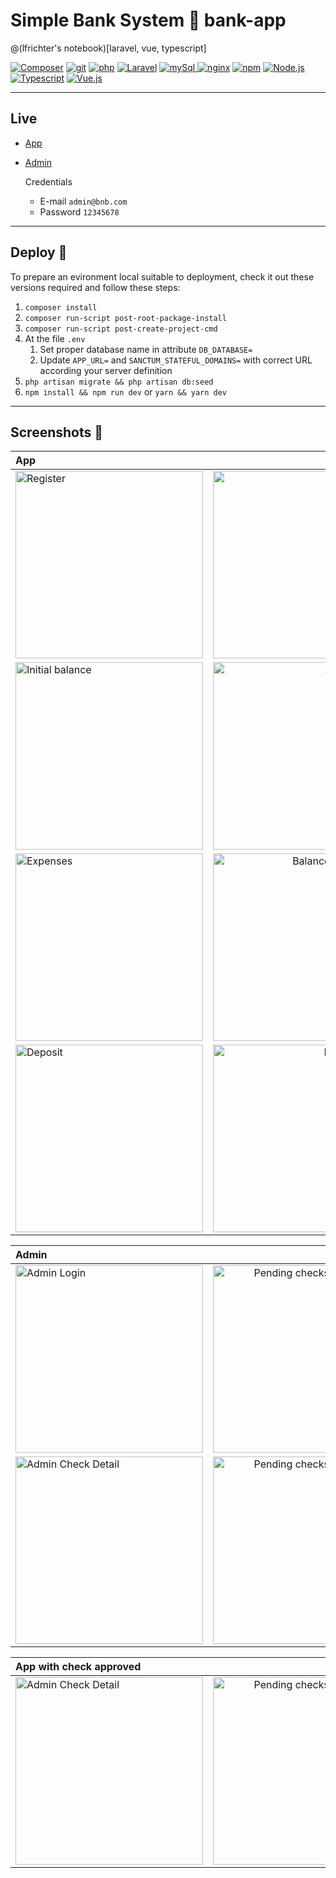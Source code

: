 # Simple Bank System 🏦 bank-app
@(lfrichter's notebook)[laravel, vue, typescript]

[![Composer](https://img.shields.io/badge/Composer-2.2.17-885630.svg?logo=composer&logoColor=white&style=for-the-badge)](https://getcomposer.org/)                                                                                                                                                                                                                                     [![git](https://img.shields.io/badge/Git-2.37.2-F05032.svg?logo=git&style=for-the-badge&logoColor=white)](https://git-scm.com/downloads)                                                                                                                                                                                                                                                                                                                                                                                                                                                                         [![php](https://img.shields.io/badge/php-8.1.9-777BB4.svg?logo=php&logoColor=white&style=for-the-badge)](http://php.net/)                                                                                                                                                                                                                                                                                                                                                                                                                                                                   [ ![Laravel](https://img.shields.io/badge/Laravel-9.19.0-E74430.svg?logo=laravel&logoColor=white&style=for-the-badge)](https://laravel.com/)                                                                                                                                                                                                                                                                                                                                                                                                                                                                          [![mySql](https://img.shields.io/badge/mysql-5.7.26-4479A1.svg?logo=mysql&style=for-the-badge&logoColor=white) ](https://www.mysql.com/)                                                                                                                                                                                                                                     [![nginx](https://img.shields.io/badge/nginx-1.22.6-269539.svg?logo=nginx&logoColor=white&style=for-the-badge)](http://nginx.org/)                                                                                                                                                                                                                                                                                                                                                                                                         [![npm](https://img.shields.io/badge/NPM-9.2.0-CB3837.svg?logo=npm&style=for-the-badge&logoColor=white)](https://www.npmjs.com)                                                                                                                                                                                      [![Node.js](https://img.shields.io/badge/Node-19.3.0-339933.svg?logo=nodedotjs&style=for-the-badge&logoColor=339933)](https://nodejs.org/en/)                                                                                     [![Typescript](https://img.shields.io/badge/Typescript-4.9.4-3178C6.svg?logo=typescript&style=for-the-badge&logoColor=white)](https://www.typescriptlang.org)                                                                          [![Vue.js](https://img.shields.io/badge/Vue-3.2.36-4FC08D.svg?logo=vue.js&style=for-the-badge&logoColor=4FC08D)](https://vuejs.org)


---
## Live
- [App ](http://3.83.165.201/)
- [Admin](http://3.83.165.201/admin)

	Credentials
	- E-mail `admin@bnb.com`
	- Password `12345678`

---
## Deploy  🚚

To prepare an evironment local suitable to deployment, check it out these versions required and follow these steps:
1. `composer install`
2. `composer run-script post-root-package-install`
3. `composer run-script post-create-project-cmd`
4. At the file `.env`
	1. Set proper database name in attribute `DB_DATABASE=`
	2. Update `APP_URL=` and `SANCTUM_STATEFUL_DOMAINS=` with correct URL according your server definition
5. `php artisan migrate && php artisan db:seed`
6. `npm install && npm run dev` or `yarn && yarn dev`

---
## Screenshots  📸

| App       |    . |
| :-------- | --------:|
| <img src="https://i.imgur.com/kogVXvN.png" style="width: 300px;"  title="Register" />  |  <img src="https://i.imgur.com/cLFU2dT.png" style="width: 300px;" title="Login" /> |
| <img src="https://i.imgur.com/zeq9k86.png" style="width: 300px;" title="Initial balance" />  |  <img src="https://i.imgur.com/Z3fHMuK.png" style="width: 300px;" title="Add a Purchase" /> |
| <img src="https://i.imgur.com/qmDH9ju.png" style="width: 300px;" title="Expenses"/>  |  <img src="https://i.imgur.com/7tNNxcG.png" style="width: 300px;" title="Balance with purchase" /> |
| <img src="https://i.imgur.com/aS1tv1i.png" style="width: 300px;" title="Deposit"/>  |  <img src="https://i.imgur.com/4J7y6Tb.png" style="width: 300px;" title="Pending checks" /> |


| Admin     |        . |
| :-------- | --------:|
| <img src="https://i.imgur.com/tjOYhgR.png" style="width: 300px;" title="Admin Login" />  |  <img src="https://i.imgur.com/0TDImxj.png" style="width: 300px;" title="Pending checks from multiples clients" /> |
| <img src="https://i.imgur.com/yUgBsWE.png" style="width: 300px;" title="Admin Check Detail" />  |  <img src="https://i.imgur.com/LEwOuH4.png" style="width: 300px;" title="Pending checks from multiples clients" /> |


| App with check approved |      . |
| :-------- | --------:|
| <img src="https://i.imgur.com/jDN5O7c.png" style="width: 300px;" title="Admin Check Detail" />  |  <img src="https://i.imgur.com/yx1TCNx.png" style="width: 300px;" title="Pending checks from multiples clients" /> |




